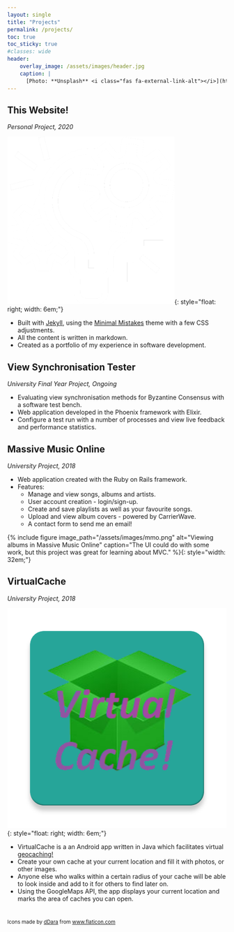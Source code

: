 ```yaml
---
layout: single
title: "Projects"
permalink: /projects/
toc: true
toc_sticky: true
#classes: wide
header:
    overlay_image: /assets/images/header.jpg
    caption: |
      [Photo: **Unsplash** <i class="fas fa-external-link-alt"></i>](https://unsplash.com/photos/FO7JIlwjOtU)
---
```


## This Website!
*Personal Project, 2020*

![image](/assets/images/project.png){: style="float: right; width: 6em;"}

* Built with [Jekyll](https://jekyllrb.com/), using the [Minimal
  Mistakes](https://mademistakes.com/work/minimal-mistakes-jekyll-theme/) theme
  with a few CSS adjustments.
* All the content is written in markdown.
* Created as a portfolio of my experience in software development.

## View Synchronisation Tester
*University Final Year Project, Ongoing*

* Evaluating view synchronisation methods for Byzantine Consensus with a
  software test bench.
* Web application developed in the Phoenix framework with Elixir.
* Configure a test run with a number of processes and view live feedback and
  performance statistics.

## Massive Music Online
*University Project, 2018*

* Web application created with the Ruby on Rails framework.
* Features:
    - Manage and view songs, albums and artists.
    - User account creation - login/sign-up.
    - Create and save playlists as well as your favourite songs.
    - Upload and view album covers - powered by CarrierWave.
    - A contact form to send me an email!

{% include figure image_path="/assets/images/mmo.png" alt="Viewing albums in
Massive Music Online" caption="The UI could do with some work, but this project
was great for learning about MVC." %}{:
style="width: 32em;"}

## VirtualCache
*University Project, 2018*

![image](/assets/images/virtualcache.png){: style="float: right; width: 6em;"}

* VirtualCache is a an Android app written in Java which facilitates virtual
  [geocaching!](https://en.wikipedia.org/wiki/Geocaching)
* Create your own cache at your current location and fill it with photos, or
  other images.
* Anyone else who walks within a certain radius of your cache will be able to
  look inside and add to it for others to find later on. 
* Using the GoogleMaps API, the app displays your current location and marks the
  area of caches you can open.

<br />
<div>
    <sub>
        Icons made by <a href="https://www.flaticon.com/authors/ddara" title="dDara">dDara</a> from <a href="https://www.flaticon.com/" title="Flaticon">www.flaticon.com</a>
    </sub>
</div>
